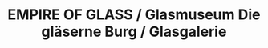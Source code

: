 ---
title: "EMPIRE OF GLASS / Glasmuseum Die gläserne Burg / Glasgalerie"
url: /weigelsdorf/empire-of-glass-glasmuseum-die-glaeserne-burg-glasgalerie/
shop: Glaserei
---